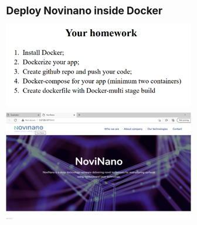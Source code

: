 # Deploy Novinano inside Docker

![homework](../Task_2/homework2.png)

![done_scr](../Task_2/deploy_novinano.png)
